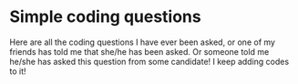 # Simple coding questions
Here are all the coding questions I have ever been asked, or one of my friends has told me that she/he has been asked. 
Or someone told me he/she has asked this question from some candidate! 
I keep adding codes to it! 
